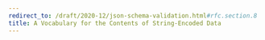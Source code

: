 ```yaml
---
redirect_to: /draft/2020-12/json-schema-validation.html#rfc.section.8
title: A Vocabulary for the Contents of String-Encoded Data
---
```

